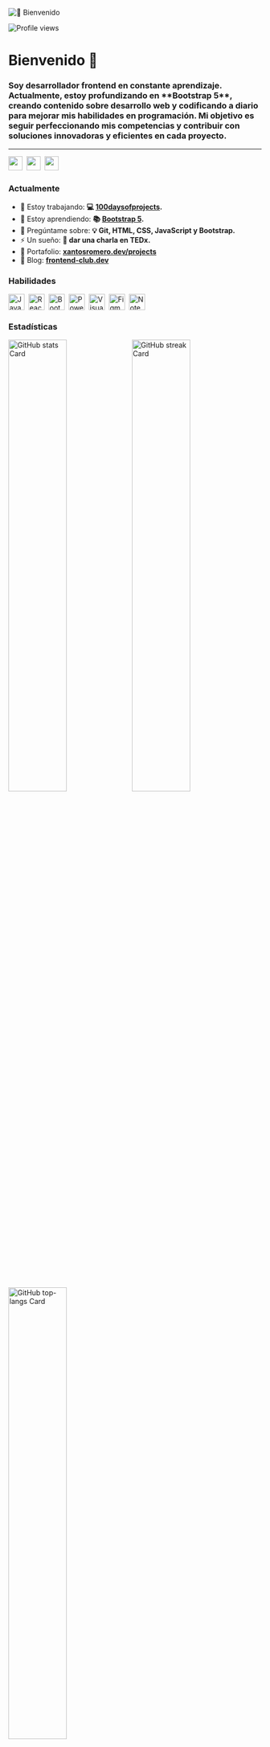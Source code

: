 ![👋 Bienvenido](https://mir-s3-cdn-cf.behance.net/project_modules/max_1200/79731568097599.5b50bca477735.jpg)

![Profile views](https://komarev.com/ghpvc/?username=xantosromero&label=Profile%20views&color=0e75b6&style=flat)

<div id="toc">
  <ul align="left" style="list-style: none">
    <summary>
      <h1>
        Bienvenido 👋
      </h1>
    </summary>
  </ul>
</div>

<h3 align="left">Soy desarrollador frontend en constante aprendizaje. Actualmente, estoy profundizando en **Bootstrap 5**, creando contenido sobre desarrollo web y codificando a diario para mejorar mis habilidades en programación. Mi objetivo es seguir perfeccionando mis competencias y contribuir con soluciones innovadoras y eficientes en cada proyecto.</h3>

<hr>
<p align="left"><a href="https://codepen.io/xantosromero" target="_blank"><img src="https://img.shields.io/badge/Codepen-000000?style=flat&logo=codepen&logoColor=white" height="28" style="margin-right: 4px"></a> <a href="https://github.com/xantosromerodev" target="_blank"><img src="https://img.shields.io/badge/GitHub-100000?style=flat&logo=github&logoColor=white" height="28" style="margin-right: 4px"></a> <a href="https://www.linkedin.com/in/xantosromero/" target="_blank"><img src="https://img.shields.io/badge/LinkedIn-0077B5?style=flat&logo=linkedin&logoColor=white" height="28" style="margin-right: 4px"></a></p>

**<h3 align="left">Actualmente</h3>**

- 💼 Estoy trabajando: **💻 [100daysofprojects](https://xantosromerodev.github.io/100daysofprojects/).**
- 🌱 Estoy aprendiendo: **📚 [Bootstrap 5](http://w3schools.com/bootstrap5/).**
- 💬 Pregúntame sobre: **💡 Git, HTML, CSS, JavaScript y Bootstrap.**
- ⚡ Un sueño: **🎢 dar una charla en TEDx.**
- 📂 Portafolio: **<a href="#pronto" target="_blank">xantosromero.dev/projects</a>**
- 📝 Blog: **<a href="https://frontend-club.hashnode.dev/" target="_blank">frontend-club.dev</a>**


 **<h3 align="left">Habilidades</h3>**

<div style="display: flex; flex-wrap: wrap; gap: 4px; justify-content: left;"><img src="https://img.shields.io/badge/JavaScript-F7DF1C?logo=javascript&logoColor=white" height="32" alt="JavaScript" style="margin-right: 4px"> <img src="https://img.shields.io/badge/React-20232A?logo=react&logoColor=61DAFB" height="32" alt="React" style="margin-right: 4px"> <img src="https://img.shields.io/badge/Bootstrap-563D7C?logo=bootstrap&logoColor=white" height="32" alt="Bootstrap" style="margin-right: 4px"> <img src="https://img.shields.io/badge/Power_BI-F2C811?logo=power%20bi&logoColor=black" height="32" alt="Power BI" style="margin-right: 4px"> <img src="https://img.shields.io/badge/Visual_Studio_Code-007ACC?logo=visual-studio-code&logoColor=white" height="32" alt="Visual Studio Code" style="margin-right: 4px"> <img src="https://img.shields.io/badge/Figma-F24E1E?logo=figma&logoColor=white" height="32" alt="Figma" style="margin-right: 4px"> <img src="https://img.shields.io/badge/Notepad++-90E59A?logo=notepad-plus-plus&logoColor=white" height="32" alt="Notepad++" style="margin-right: 4px"></div>

 **<h3 align="left">Estadísticas</h3>**

<p align="left">
  <img width="48%" src="https://github-readme-stats.vercel.app/api?username=xantosromerodev&theme=react&hide_title=false&hide_rank=false&show_icons=false&include_all_commits=false&count_private=true&line_height=23" alt="GitHub stats Card" />
  <img width="48%" src="https://streak-stats.demolab.com/?user=xantosromerodev&theme=react&hide_border=false&date_format=M+j%5B%2C+Y%5D&mode=daily&hide_total_contributions=false&hide_current_streak=false&hide_longest_streak=false&card_height=200" alt="GitHub streak Card" />
</p>

<p align="left">
  <img width="48%" src="https://github-readme-stats.vercel.app/api/top-langs?username=xantosromerodev&theme=react&hide_title=false&layout=compact&langs_count=6&hide_progress=false&card_width=400" alt="GitHub top-langs Card" />
</p>
